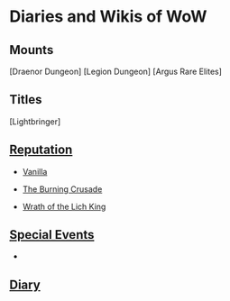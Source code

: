 # Diaries and Wikis of WoW

## Mounts
[Draenor Dungeon]
[Legion Dungeon]
[Argus Rare Elites]

## Titles
[Lightbringer]

## [Reputation](https://david-dhc.github.io/World-of-Warcraft/Reputation/)

-   [Vanilla](https://david-dhc.github.io/World-of-Warcraft/Reputation/Vanilla.html)

-   [The Burning Crusade](https://david-dhc.github.io/World-of-Warcraft/Reputation/TBC.html)

-   [Wrath of the Lich King](https://david-dhc.github.io/World-of-Warcraft/Reputation/WLK.html)

## [Special Events](https://david-dhc.github.io/World-of-Warcraft/Events/)

-   

## [Diary](https://david-dhc.github.io/World-of-Warcraft/Diary.html)
